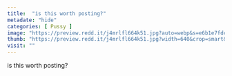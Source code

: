 ```yaml
---
title:  "is this worth posting?"
metadate: "hide"
categories: [ Pussy ]
image: "https://preview.redd.it/j4mrlfl664k51.jpg?auto=webp&s=e6b1e7fdefde12c28fca4369c3f478cc847e7f2e"
thumb: "https://preview.redd.it/j4mrlfl664k51.jpg?width=640&crop=smart&auto=webp&s=562f7fdaacdc53c7cd2a4e1357d59f751c7dfc87"
visit: ""
---
```

is this worth posting?
